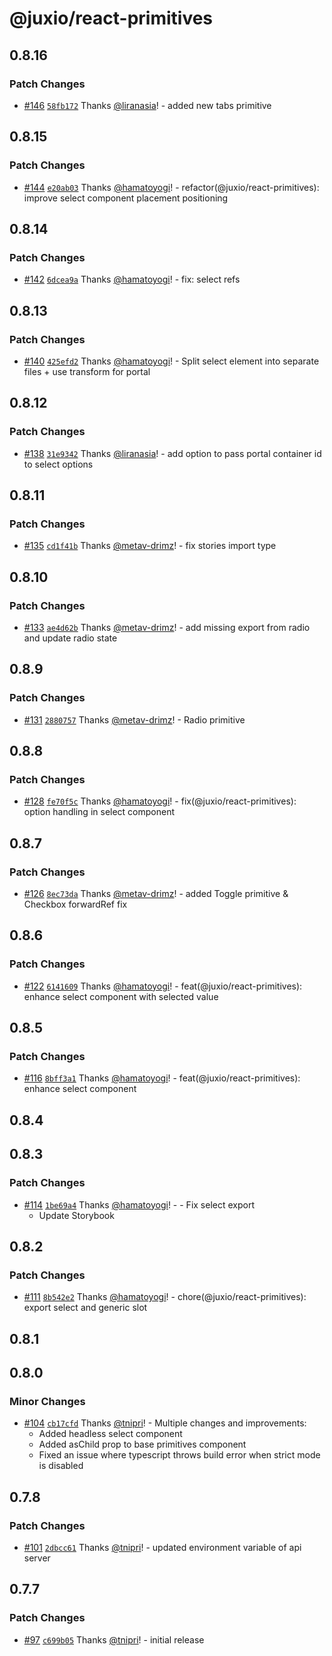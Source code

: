 # @juxio/react-primitives

## 0.8.16

### Patch Changes

- [#146](https://github.com/jux-io/toolkit/pull/146) [`58fb172`](https://github.com/jux-io/toolkit/commit/58fb1726cd5cb5e2a1966ddfd65499c6d55c0ca6) Thanks [@liranasia](https://github.com/liranasia)! - added new tabs primitive

## 0.8.15

### Patch Changes

- [#144](https://github.com/jux-io/toolkit/pull/144) [`e20ab03`](https://github.com/jux-io/toolkit/commit/e20ab0392b259c3bda866876daea1cbcb7d0e830) Thanks [@hamatoyogi](https://github.com/hamatoyogi)! - refactor(@juxio/react-primitives): improve select component placement positioning

## 0.8.14

### Patch Changes

- [#142](https://github.com/jux-io/toolkit/pull/142) [`6dcea9a`](https://github.com/jux-io/toolkit/commit/6dcea9a331e58cef69b58cf27f0e3df87bd7261f) Thanks [@hamatoyogi](https://github.com/hamatoyogi)! - fix: select refs

## 0.8.13

### Patch Changes

- [#140](https://github.com/jux-io/toolkit/pull/140) [`425efd2`](https://github.com/jux-io/toolkit/commit/425efd2e576c05df0055fb001735f39cd55e3b48) Thanks [@hamatoyogi](https://github.com/hamatoyogi)! - Split select element into separate files + use transform for portal

## 0.8.12

### Patch Changes

- [#138](https://github.com/jux-io/toolkit/pull/138) [`31e9342`](https://github.com/jux-io/toolkit/commit/31e9342ec10c493192ecdd2363fb8a4dc8defe27) Thanks [@liranasia](https://github.com/liranasia)! - add option to pass portal container id to select options

## 0.8.11

### Patch Changes

- [#135](https://github.com/jux-io/toolkit/pull/135) [`cd1f41b`](https://github.com/jux-io/toolkit/commit/cd1f41bbd5b616541308c603231cabed5fe4f9a0) Thanks [@metav-drimz](https://github.com/metav-drimz)! - fix stories import type

## 0.8.10

### Patch Changes

- [#133](https://github.com/jux-io/toolkit/pull/133) [`ae4d62b`](https://github.com/jux-io/toolkit/commit/ae4d62bf4203d6fd6f6fb10090a1cf5ac204642c) Thanks [@metav-drimz](https://github.com/metav-drimz)! - add missing export from radio and update radio state

## 0.8.9

### Patch Changes

- [#131](https://github.com/jux-io/toolkit/pull/131) [`2880757`](https://github.com/jux-io/toolkit/commit/28807574096f5a5f067d1498009286abdeaa1124) Thanks [@metav-drimz](https://github.com/metav-drimz)! - Radio primitive

## 0.8.8

### Patch Changes

- [#128](https://github.com/jux-io/toolkit/pull/128) [`fe70f5c`](https://github.com/jux-io/toolkit/commit/fe70f5cc08c79eea37f4ababdd01154808cd34d4) Thanks [@hamatoyogi](https://github.com/hamatoyogi)! - fix(@juxio/react-primitives): option handling in select component

## 0.8.7

### Patch Changes

- [#126](https://github.com/jux-io/toolkit/pull/126) [`8ec73da`](https://github.com/jux-io/toolkit/commit/8ec73dae783f54aeabd193eb184ccc1afb014ad7) Thanks [@metav-drimz](https://github.com/metav-drimz)! - added Toggle primitive & Checkbox forwardRef fix

## 0.8.6

### Patch Changes

- [#122](https://github.com/jux-io/toolkit/pull/122) [`6141609`](https://github.com/jux-io/toolkit/commit/6141609dbf40adf8125533b18047970eab7dc9e5) Thanks [@hamatoyogi](https://github.com/hamatoyogi)! - feat(@juxio/react-primitives): enhance select component with selected value

## 0.8.5

### Patch Changes

- [#116](https://github.com/jux-io/toolkit/pull/116) [`8bff3a1`](https://github.com/jux-io/toolkit/commit/8bff3a16e9d4c3eaf4dc1620bfc6ade70041286e) Thanks [@hamatoyogi](https://github.com/hamatoyogi)! - feat(@juxio/react-primitives): enhance select component

## 0.8.4

## 0.8.3

### Patch Changes

- [#114](https://github.com/jux-io/toolkit/pull/114) [`1be69a4`](https://github.com/jux-io/toolkit/commit/1be69a4827ffbcdd135f27d8db33e4c26d3961fa) Thanks [@hamatoyogi](https://github.com/hamatoyogi)! - - Fix select export
  - Update Storybook

## 0.8.2

### Patch Changes

- [#111](https://github.com/jux-io/toolkit/pull/111) [`8b542e2`](https://github.com/jux-io/toolkit/commit/8b542e29b2a8599ddc4291b68149478a92c4c176) Thanks [@hamatoyogi](https://github.com/hamatoyogi)! - chore(@juxio/react-primitives): export select and generic slot

## 0.8.1

## 0.8.0

### Minor Changes

- [#104](https://github.com/jux-io/toolkit/pull/104) [`cb17cfd`](https://github.com/jux-io/toolkit/commit/cb17cfd0207e40dc3ba568027f7fcc6d919b91c3) Thanks [@tnipri](https://github.com/tnipri)! - Multiple changes and improvements:
  - Added headless select component
  - Added asChild prop to base primitives component
  - Fixed an issue where typescript throws build error when strict mode is disabled

## 0.7.8

### Patch Changes

- [#101](https://github.com/jux-io/toolkit/pull/101) [`2dbcc61`](https://github.com/jux-io/toolkit/commit/2dbcc617eafc47d8756ee94ff58eec5e78a30376) Thanks [@tnipri](https://github.com/tnipri)! - updated environment variable of api server

## 0.7.7

### Patch Changes

- [#97](https://github.com/jux-io/toolkit/pull/97) [`c699b05`](https://github.com/jux-io/toolkit/commit/c699b05b70692da257bf33178345e18e49599d5e) Thanks [@tnipri](https://github.com/tnipri)! - initial release
